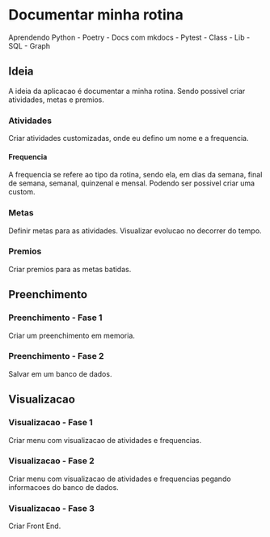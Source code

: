 # Documentar minha rotina

Aprendendo Python
    - Poetry
    - Docs com mkdocs
    - Pytest
    - Class
    - Lib
    - SQL
    - Graph

## Ideia

A ideia da aplicacao é documentar a minha rotina. Sendo possivel criar atividades, metas e premios.

### Atividades

Criar atividades customizadas, onde eu defino um nome e a frequencia.

#### Frequencia

A frequencia se refere ao tipo da rotina, sendo ela, em dias da semana, final de semana, semanal, quinzenal e mensal.
Podendo ser possivel criar uma custom.

### Metas

Definir metas para as atividades. Visualizar evolucao no decorrer do tempo.

### Premios

Criar premios para as metas batidas.

## Preenchimento

### Preenchimento - Fase 1

Criar um preenchimento em memoria.

### Preenchimento - Fase 2

Salvar em um banco de dados.

## Visualizacao

### Visualizacao - Fase 1

Criar menu com visualizacao de atividades e frequencias.

### Visualizacao - Fase 2

Criar menu com visualizacao de atividades e frequencias pegando informacoes do banco de dados.

### Visualizacao - Fase 3

Criar Front End.
